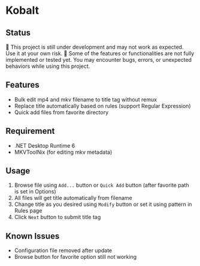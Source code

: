 # Kobalt

## Status
🚧 This project is still under development and may not work as expected. Use it at your own risk. 🚧
Some of the features or functionalities are not fully implemented or tested yet. You may encounter bugs, errors, or unexpected behaviors while using this project.

## Features
- Bulk edit mp4 and mkv filename to title tag without remux
- Replace title automatically based on rules (support Regular Expression)
- Quick add files from favorite directory

## Requirement
- .NET Desktop Runtime 6
- MKVToolNix (for editing mkv metadata)

## Usage
1. Browse file using `Add...` button or `Quick Add` button (after favorite path is set in Options)
2. All files will get title automatically from filename
3. Change title as you desired using `Modify` button or set it using pattern in Rules page
4. Click `Next` button to submit title tag

## Known Issues
- Configuration file removed after update
- Browse button for favorite option still not working